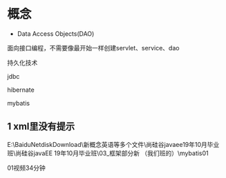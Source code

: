 # 概念

* Data Access Objects(DAO)

面向接口编程，不需要像最开始一样创建servlet、service、dao

持久化技术

jdbc 

hibernate

mybatis

## 1 xml里没有提示

E:\BaiduNetdiskDownload\新概念英语等多个文件\尚硅谷javaee19年10月毕业班\尚硅谷javaEE 19年10月毕业班\03_框架部分新 （我们班的）\mybatis01

01视频34分钟